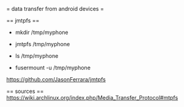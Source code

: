 = data transfer from android devices =

== jmtpfs ==
* mkdir /tmp/myphone
* jmtpfs /tmp/myphone

* ls /tmp/myphone
* fusermount -u /tmp/myphone

https://github.com/JasonFerrara/jmtpfs

== sources ==
https://wiki.archlinux.org/index.php/Media_Transfer_Protocol#mtpfs
